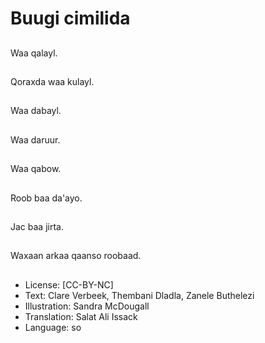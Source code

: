 # Buugi cimilida

##
Waa qalayl.

##
Qoraxda waa kulayl.

##
Waa dabayl.

##
Waa daruur.

##
Waa qabow.

##
Roob baa da'ayo.

##
Jac baa jirta.

##
Waxaan arkaa qaanso roobaad.

##
* License: [CC-BY-NC]
* Text: Clare Verbeek, Thembani Dladla, Zanele Buthelezi
* Illustration: Sandra McDougall
* Translation: Salat Ali Issack
* Language: so
